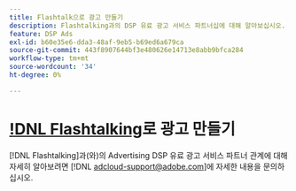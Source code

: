 ```yaml
---
title: Flashtalk으로 광고 만들기
description: Flashtalking과의 DSP 유료 광고 서비스 파트너십에 대해 알아보십시오.
feature: DSP Ads
exl-id: b60e35e6-dda3-48af-9eb5-b69ed6a679ca
source-git-commit: 443f8907644bf3e480626e14713e8abb9bfca284
workflow-type: tm+mt
source-wordcount: '34'
ht-degree: 0%

---
```


# [!DNL Flashtalking](으)로 광고 만들기

[!DNL Flashtalking]과(와)의 Advertising DSP 유료 광고 서비스 파트너 관계에 대해 자세히 알아보려면 [!DNL adcloud-support@adobe.com]에 자세한 내용을 문의하십시오.
